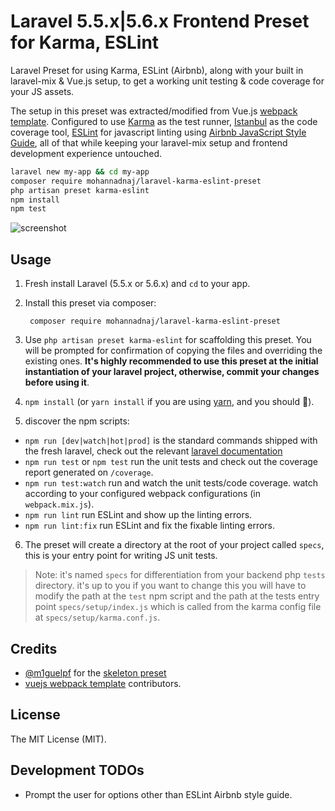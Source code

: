 # Laravel 5.5.x|5.6.x Frontend Preset for Karma, ESLint

Laravel Preset for using Karma, ESLint (Airbnb), along with your built in laravel-mix & Vue.js setup, to get a working unit testing & code coverage for your JS assets.

The setup in this preset was extracted/modified from Vue.js [webpack template](https://github.com/vuejs-templates/webpack). Configured to use [Karma](https://github.com/karma-runner/karma) as the test runner, [Istanbul](https://github.com/gotwarlost/istanbul) as the code coverage tool, [ESLint](https://github.com/eslint/eslint) for javascript linting using [Airbnb JavaScript Style Guide](https://github.com/airbnb/javascript), all of that while keeping your laravel-mix setup and frontend development experience untouched.

``` bash
laravel new my-app && cd my-app
composer require mohannadnaj/laravel-karma-eslint-preset
php artisan preset karma-eslint
npm install
npm test
```
![screenshot](https://i.imgur.com/uNl8dMp.png)

## Usage
1. Fresh install Laravel (5.5.x or 5.6.x) and `cd` to your app.
2. Install this preset via composer:

        composer require mohannadnaj/laravel-karma-eslint-preset

3. Use `php artisan preset karma-eslint` for scaffolding this preset. You will be prompted for confirmation of copying the files and overriding the existing ones. **It's highly recommended to use this preset at the initial instantiation of your laravel project, otherwise, commit your changes before using it**.

4. `npm install` (or `yarn install`  if you are using [yarn](https://yarnpkg.com/en/), and you should 😬).

5. discover the npm scripts:
- `npm run [dev|watch|hot|prod]` is the standard commands shipped with the fresh laravel, check out the relevant [laravel documentation](https://laravel.com/docs/5.6/frontend)
-  `npm run test` or `npm test` run the unit tests and check out the coverage report generated on `/coverage`.
-  `npm run test:watch` run and watch the unit tests/code coverage. watch according to your configured webpack configurations (in `webpack.mix.js`).
-  `npm run lint` run ESLint and show up the linting errors.
-  `npm run lint:fix` run ESLint and fix the fixable linting errors.

6. The preset will create a directory at the root of your project called `specs`, this is your entry point for writing JS unit tests.

> Note: it's named `specs` for differentiation from your backend php `tests` directory. it's up to you if you want to change this you will have to modify the path at the `test` npm script and the path at the tests entry point `specs/setup/index.js` which is called from the karma config file at `specs/setup/karma.conf.js`.

## Credits

- [@m1guelpf](https://github.com/m1guelpf) for the [skeleton preset](https://github.com/laravel-frontend-presets/skeleton)
- [vuejs webpack template](https://github.com/vuejs-templates/webpack) contributors.

## License

The MIT License (MIT).

## Development TODOs

- Prompt the user for options other than ESLint Airbnb style guide.
